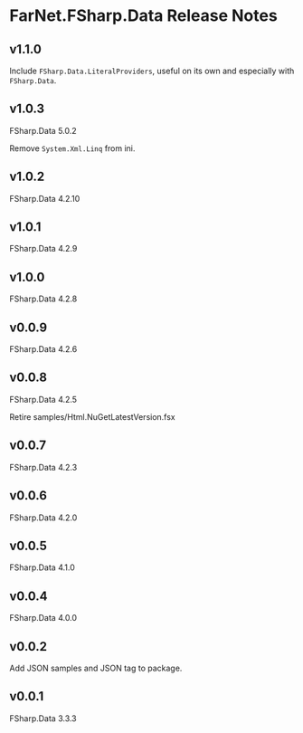 # FarNet.FSharp.Data Release Notes

## v1.1.0

Include `FSharp.Data.LiteralProviders`, useful on its own and especially with `FSharp.Data`.

## v1.0.3

FSharp.Data 5.0.2

Remove `System.Xml.Linq` from ini.

## v1.0.2

FSharp.Data 4.2.10

## v1.0.1

FSharp.Data 4.2.9

## v1.0.0

FSharp.Data 4.2.8

## v0.0.9

FSharp.Data 4.2.6

## v0.0.8

FSharp.Data 4.2.5

Retire samples/Html.NuGetLatestVersion.fsx

## v0.0.7

FSharp.Data 4.2.3

## v0.0.6

FSharp.Data 4.2.0

## v0.0.5

FSharp.Data 4.1.0

## v0.0.4

FSharp.Data 4.0.0

## v0.0.2

Add JSON samples and JSON tag to package.

## v0.0.1

FSharp.Data 3.3.3
